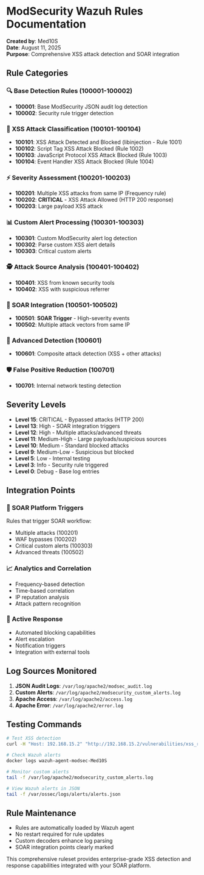 # ModSecurity Wazuh Rules Documentation
**Created by**: Med10S  
**Date**: August 11, 2025  
**Purpose**: Comprehensive XSS attack detection and SOAR integration

## Rule Categories

### 🔍 Base Detection Rules (100001-100002)
- **100001**: Base ModSecurity JSON audit log detection
- **100002**: Security rule trigger detection

### 🚨 XSS Attack Classification (100101-100104)
- **100101**: XSS Attack Detected and Blocked (libinjection - Rule 1001)
- **100102**: Script Tag XSS Attack Blocked (Rule 1002)  
- **100103**: JavaScript Protocol XSS Attack Blocked (Rule 1003)
- **100104**: Event Handler XSS Attack Blocked (Rule 1004)

### ⚡ Severity Assessment (100201-100203)
- **100201**: Multiple XSS attacks from same IP (Frequency rule)
- **100202**: **CRITICAL** - XSS Attack Allowed (HTTP 200 response)
- **100203**: Large payload XSS attack

### 📊 Custom Alert Processing (100301-100303)
- **100301**: Custom ModSecurity alert log detection
- **100302**: Parse custom XSS alert details
- **100303**: Critical custom alerts

### 🕵️ Attack Source Analysis (100401-100402)
- **100401**: XSS from known security tools
- **100402**: XSS with suspicious referrer

### 🔗 SOAR Integration (100501-100502)
- **100501**: **SOAR Trigger** - High-severity events
- **100502**: Multiple attack vectors from same IP

### 🎯 Advanced Detection (100601)
- **100601**: Composite attack detection (XSS + other attacks)

### 🛡️ False Positive Reduction (100701)
- **100701**: Internal network testing detection

## Severity Levels
- **Level 15**: CRITICAL - Bypassed attacks (HTTP 200)
- **Level 13**: High - SOAR integration triggers
- **Level 12**: High - Multiple attacks/advanced threats
- **Level 11**: Medium-High - Large payloads/suspicious sources
- **Level 10**: Medium - Standard blocked attacks
- **Level 9**: Medium-Low - Suspicious but blocked
- **Level 5**: Low - Internal testing
- **Level 3**: Info - Security rule triggered
- **Level 0**: Debug - Base log entries

## Integration Points

### 🔄 SOAR Platform Triggers
Rules that trigger SOAR workflow:
- Multiple attacks (100201)
- WAF bypasses (100202)  
- Critical custom alerts (100303)
- Advanced threats (100502)

### 📈 Analytics and Correlation
- Frequency-based detection
- Time-based correlation
- IP reputation analysis
- Attack pattern recognition

### 🚀 Active Response
- Automated blocking capabilities
- Alert escalation
- Notification triggers
- Integration with external tools

## Log Sources Monitored
1. **JSON Audit Logs**: `/var/log/apache2/modsec_audit.log`
2. **Custom Alerts**: `/var/log/apache2/modsecurity_custom_alerts.log`
3. **Apache Access**: `/var/log/apache2/access.log`
4. **Apache Error**: `/var/log/apache2/error.log`

## Testing Commands

```bash
# Test XSS detection
curl -H "Host: 192.168.15.2" "http://192.168.15.2/vulnerabilities/xss_r/?name=%3Cscript%3Ealert%28%27XSS%27%29%3C%2Fscript%3E"

# Check Wazuh alerts
docker logs wazuh-agent-modsec-Med10S

# Monitor custom alerts
tail -f /var/log/apache2/modsecurity_custom_alerts.log

# View Wazuh alerts in JSON
tail -f /var/ossec/logs/alerts/alerts.json
```

## Rule Maintenance
- Rules are automatically loaded by Wazuh agent
- No restart required for rule updates
- Custom decoders enhance log parsing
- SOAR integration points clearly marked

This comprehensive ruleset provides enterprise-grade XSS detection and response capabilities integrated with your SOAR platform.
